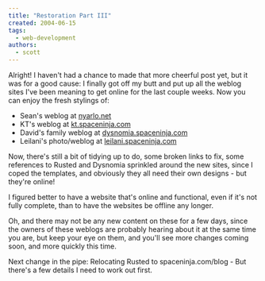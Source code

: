 ```yaml
---
title: "Restoration Part III"
created: 2004-06-15
tags:
  - web-development
authors:
  - scott
---
```


Alright! I haven't had a chance to made that more cheerful post yet, but it was for a good cause: I finally got off my butt and put up all the weblog sites I've been meaning to get online for the last couple weeks. Now you can enjoy the fresh stylings of:

- Sean's weblog at [nyarlo.net](http://nyarlo.net/)
- KT's weblog at [kt.spaceninja.com](http://kt.spaceninja.com/)
- David's family weblog at [dysnomia.spaceninja.com](http://dysnomia.spaceninja.com/)
- Leilani's photo/weblog at [leilani.spaceninja.com](http://leilani.spaceninja.com/blog/)

Now, there's still a bit of tidying up to do, some broken links to fix, some references to Rusted and Dysnomia sprinkled around the new sites, since I coped the templates, and obviously they all need their own designs - but they're online!

I figured better to have a website that's online and functional, even if it's not fully complete, than to have the websites be offline any longer.

Oh, and there may not be any new content on these for a few days, since the owners of these weblogs are probably hearing about it at the same time you are, but keep your eye on them, and you'll see more changes coming soon, and more quickly this time.

Next change in the pipe: Relocating Rusted to spaceninja.com/blog - But there's a few details I need to work out first.
